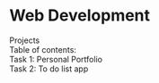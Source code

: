 # Web Development
Projects
<br>
Table of contents:
<br>
Task 1: Personal Portfolio
<br>
Task 2: To do list app
